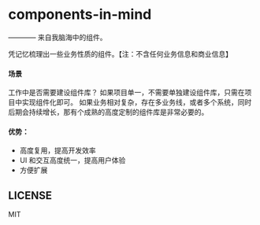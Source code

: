 # components-in-mind

———— 来自我脑海中的组件。

凭记忆梳理出一些业务性质的组件。【注：不含任何业务信息和商业信息】

#### 场景

工作中是否需要建设组件库？
如果项目单一，不需要单独建设组件库，只需在项目中实现组件化即可。
如果业务相对复杂，存在多业务线，或者多个系统，同时后期会持续增长，那有个成熟的高度定制的组件库是非常必要的。

#### 优势：

- 高度复用，提高开发效率
- UI 和交互高度统一，提高用户体验
- 方便扩展

## LICENSE

MIT
